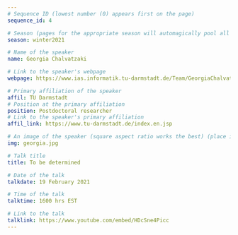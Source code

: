 ```yaml
---
# Sequence ID (lowest number (0) appears first on the page)
sequence_id: 4

# Season (pages for the appropriate season will automagically pool all speakers that gave a talk in the season)
season: winter2021

# Name of the speaker
name: Georgia Chalvatzaki

# Link to the speaker's webpage
webpage: https://www.ias.informatik.tu-darmstadt.de/Team/GeorgiaChalvatzaki

# Primary affiliation of the speaker
affil: TU Darmstadt
# Position at the primary affiliation
position: Postdoctoral researcher
# Link to the speaker's primary affiliation
affil_link: https://www.tu-darmstadt.de/index.en.jsp

# An image of the speaker (square aspect ratio works the best) (place in the `assets/img/speakers` directory)
img: georgia.jpg

# Talk title
title: To be determined

# Date of the talk
talkdate: 19 February 2021

# Time of the talk
talktime: 1600 hrs EST

# Link to the talk
talklink: https://www.youtube.com/embed/HDcSne4Picc
---
```


<!-- Whatever you write below will be disregarded -->
